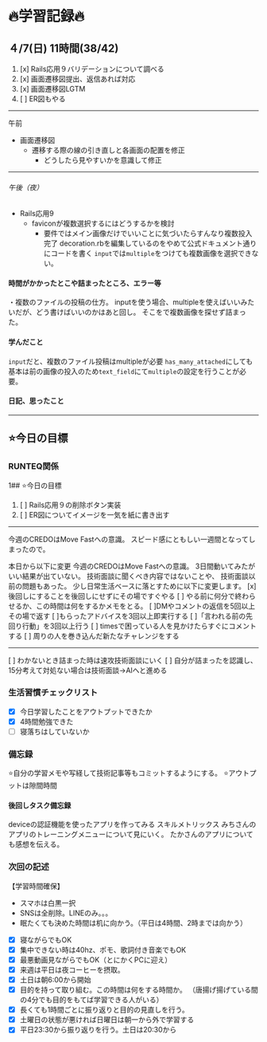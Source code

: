 # 🔥学習記録🔥
## ４/7(日) 11時間(38/42)
1. [x] Rails応用９バリデーションについて調べる
2. [x] 画面遷移図提出、返信あれば対応
3. [x] 画面遷移図LGTM
4. [ ] ER図もやる
***
午前
- 画面遷移図
  - 遷移する際の線の引き直しと各画面の配置を修正
	   - どうしたら見やすいかを意識して修正
***
###### 午後（夜）
- Rails応用9
  - faviconが複数選択するにはどうするかを検討
	- 要件ではメイン画像だけでいいことに気づいたらすんなり複数投入完了
    decoration.rbを編集しているのをやめて公式ドキュメント通りにコードを書く
		`input`では`multiple`をつけても複数画像を選択できない。
#### 時間がかかったとこや詰まったところ、エラー等
・複数のファイルの投稿の仕方。
  inputを使う場合、multipleを使えばいいみたいだが、どう書けばいいのかはあと回し。
  そこをで複数画像を探せず詰まった。

#### 学んだこと
`input`だと、複数のファイル投稿はmultipleが必要
`has_many_attached`にしても基本は前の画像の投入のため`text_field`にて`multiple`の設定を行うことが必要。

#### 日記、思ったこと

***
## ⭐️今日の目標
### RUNTEQ関係
1## ⭐️今日の目標
1. [ ] Rails応用９の削除ボタン実装
2. [ ] ER図についてイメージを一気を紙に書き出す

***
今週のCREDOはMove Fastへの意識。
スピード感にともしい一週間となってしまったので。

本日から以下に変更
今週のCREDOはMove Fastへの意識。
3日間動いてみたがいい結果が出ていない。
技術面談に聞くべき内容ではないことや、
技術面談以前の問題もあった。
少し日常生活ベースに落とすために以下に変更します。
[x] 後回しにすることを後回しにせずにその場ですぐやる
[ ] やる前に何分で終わらせるか、この時間は何をするかメモをとる。
[ ]DMやコメントの返信を5回以上その場で返す
[ ]もらったアドバイスを3回以上即実行する
[ ]「言われる前の先回り行動」を3回以上行う
[ ] timesで困っている人を見かけたらすぐにコメントする
[ ] 周りの人を巻き込んだ新たなチャレンジをする

***
[ ] わかないとき詰まった時は速攻技術面談にいく
[ ] 自分が詰まったを認識し、15分考えて対処ない場合は技術面談→AIへと進める

### 生活習慣チェックリスト
- [x] 今日学習したことをアウトプットできたか
- [x] 4時間勉強できた
- [ ] 寝落ちはしていないか

### 備忘録
⭐️自分の学習メモや写経して技術記事等もコミットするようにする。
⭐️アウトプットは隙間時間

#### 後回しタスク備忘録
deviceの認証機能を使ったアプリを作ってみる
スキルメトリックス
みちさんのアプリのトレーニングメニューについて見にいく。
たかさんのアプリについても感想を伝える。



### 次回の記述
【学習時間確保】
- スマホは白黒一択
- SNSは全削除。LINEのみ。。。
- 眠たくても決めた時間は机に向かう。（平日は4時間、2時までは向かう）
- [x] 寝ながらでもOK
- [x] 集中できない時は40hz、ポモ、歌詞付き音楽でもOK
- [x] 最悪動画見ながらでもOK（とにかくPCに迎え）
- [x] 来週は平日は夜コーヒーを摂取。
- [x] 土日は朝6:00から開始
- [x] 目的を持って取り組む。この時間は何をする時間か。
（唐揚げ揚げている間の4分でも目的をもてば学習できる人がいる）
- [x] 長くても1時間ごとに振り返りと目的の見直しを行う。
- [x] 土曜日の状態が悪ければ日曜日は朝一から外で学習する
- [x] 平日23:30から振り返りを行う。土日は20:30から
